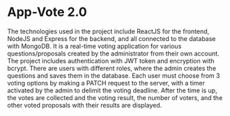 # App-Vote 2.0

The technologies used in the project include ReactJS for the frontend, NodeJS and Express for the backend, and all connected to the database with MongoDB. It is a real-time voting application for various questions/proposals created by the administrator from their own account. The project includes authentication with JWT token and encryption with bcrypt. There are users with different roles, where the admin creates the questions and saves them in the database. Each user must choose from 3 voting options by making a PATCH request to the server, with a timer activated by the admin to delimit the voting deadline. After the time is up, the votes are collected and the voting result, the number of voters, and the other voted proposals with their results are displayed.
